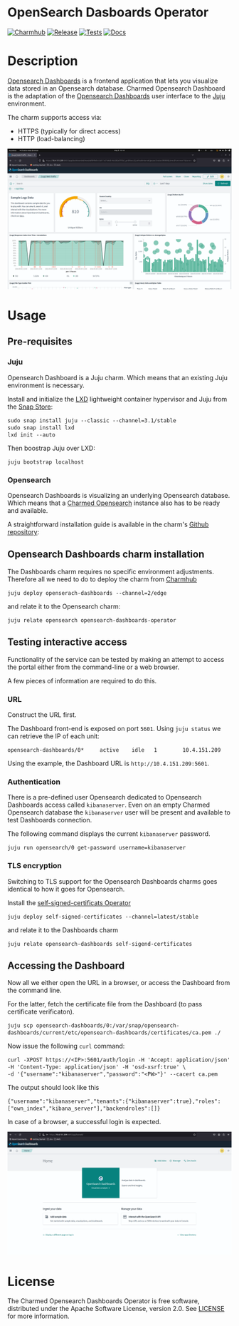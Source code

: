 # OpenSearch Dasboards Operator
[![Charmhub](https://charmhub.io/opensearch/badge.svg)](https://charmhub.io/opensearch)
[![Release](https://github.com/canonical/opensearch-dashboards-operator/actions/workflows/release.yaml/badge.svg)](https://github.com/canonical/opensearch-dashboards-operator/actions/workflows/release.yaml)
[![Tests](https://github.com/canonical/opensearch-dashboards-operator/actions/workflows/ci.yaml/badge.svg?branch=main)](https://github.com/canonical/opensearch-dashboards-operator/actions/workflows/ci.yaml)
[![Docs](https://github.com/canonical/opensearch-dashboards-operator/actions/workflows/sync_docs.yaml/badge.svg)](https://github.com/canonical/opensearch-dashboards-operator/actions/workflows/sync_docs.yaml)



[//]: # (<h1 align="center">)
[//]: # (  <a href="https://opensearch.org/">)
[//]: # (    <img src="https://opensearch.org/assets/brand/PNG/Logo/opensearch_logo_default.png" alt="OpenSearch" />)
[//]: # (  </a>)
[//]: # (  <br />)
[//]: # (</h1>)

# Description


[Opensearch Dashboards](https://opensearch.org/docs/latest/dashboards/) 
is a frontend application that lets you visualize data stored in an Opensearch
database. Charmed Opensearch Dashboard is the adaptation of the 
[Opensearch Dashboards](https://opensearch.org/docs/latest/dashboards/) 
user interface to the [Juju](https://juju.is/) environment.

The charm supports access via:

 - HTTPS (typically for direct access)
 - HTTP (load-balancing) 

![Opensearch Dashboards](./docs/opensearch_dashboard.png)

# Usage

## Pre-requisites

### Juju

Opensearch Dashboard is a Juju charm. Which means that an existing Juju environment is necessary.

Install and initialize the [LXD](https://canonical.com/lxd) 
lightweight container hypervisor and Juju from the [Snap Store](https://snapcraft.io/store):

```
sudo snap install juju --classic --channel=3.1/stable
sudo snap install lxd
lxd init --auto
```
Then boostrap Juju over LXD:
```
juju bootstrap localhost
```


### Opensearch

Opensearch Dashboards is visualizing an underlying Opensearch database. 
Which means that a [Charmed Opensearch](https://charmhub.io/opensearch/)
instance also has to be ready and available.

A straightforward installation guide is available in the charm's 
[Github repository](https://github.com/canonical/opensearch-operator?tab=readme-ov-file#usage):



## Opensearch Dashboards charm installation

The Dashboards charm requires no specific environment adjustments.
Therefore all we need to do to deploy the charm from [Charmhub](https://charmhub.io/opensearch-dashboards)

```
juju deploy openserach-dashboards --channel=2/edge
```
and relate it to the Opensearch charm:
```
juju relate opensearch opensearch-dashboards-operator
```

## Testing interactive access

Functionality of the service can be tested by making an attempt to access the
portal either from the command-line or a web browser.

A few pieces of information are required to do this.

### URL

Construct the URL first.

The Dashboard front-end is exposed on port `5601`. Using `juju status` we can
retrieve the IP of each unit:

```
opensearch-dashboards/0*     active    idle   1        10.4.151.209              
```

Using the example, the Dashboard URL is `http://10.4.151.209:5601`.

### Authentication

There is a pre-defined user Opensearch dedicated to Opensearch Dashboards access
called `kibanaserver`. Even on an empty Charmed Opensearch database the `kibanaserver`
user will be present and available to test Dashboards connection.

The following command displays the current `kibanaserver` password.

```
juju run opensearch/0 get-password username=kibanaserver
```

### TLS encryption

Switching to TLS support for the Opensearch Dashboards charms goes identical to
how it goes for Opensearch.

Install the 
[self-signed-certificats Operator](https://github.com/canonical/self-signed-certificates-operator)

```
juju deploy self-signed-certificates --channel=latest/stable
```
and relate it to the Dashboards charm

```
juju relate opensearch-dashboards self-sigend-certificates
```

## Accessing the Dashboard

Now all we either open the URL in a browser, or access the Dashboard from the command line.

For the latter, fetch the certificate file from the Dashboard (to pass certificate verificaton).

```
juju scp opensearch-dashboards/0:/var/snap/opensearch-dashboards/current/etc/opensearch-dashboards/certificates/ca.pem ./
```

Now issue the following `curl` command:

```
curl -XPOST https://<IP>:5601/auth/login -H 'Accept: application/json' -H 'Content-Type: application/json' -H 'osd-xsrf:true' \
-d '{"username":"kibanaserver","password":"<PW>"}' --cacert ca.pem
```

The output should look like this 

```
{"username":"kibanaserver","tenants":{"kibanaserver":true},"roles":["own_index","kibana_server"],"backendroles":[]}
```

In case of a browser, a successful login is expected.

![Opensearch Dashboards login](./docs/opensearch_dashboard_login.png)

# License

The Charmed Opensearch Dashboards Operator is free software, distributed under the Apache
Software License, version 2.0. See [LICENSE](./LICENSE) for more information.

